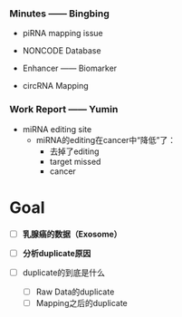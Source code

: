 ### Minutes  —— Bingbing

- piRNA mapping issue

- NONCODE Database

- Enhancer —— Biomarker
- circRNA Mapping



### Work Report —— Yumin

- miRNA editing site
  - miRNA的editing在cancer中“降低”了：
    - 去掉了editing
    - target missed
    - cancer

# Goal

- [ ] **乳腺癌的数据（Exosome）**

- [ ] **分析duplicate原因**

- [ ] duplicate的到底是什么
  - [ ] Raw Data的duplicate
  - [ ] Mapping之后的duplicate